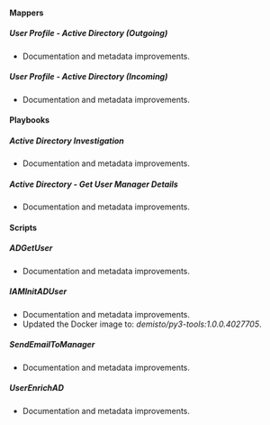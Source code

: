 
#### Mappers

##### User Profile - Active Directory (Outgoing)

- Documentation and metadata improvements.
##### User Profile - Active Directory (Incoming)

- Documentation and metadata improvements.

#### Playbooks

##### Active Directory Investigation

- Documentation and metadata improvements.
##### Active Directory - Get User Manager Details

- Documentation and metadata improvements.

#### Scripts

##### ADGetUser

- Documentation and metadata improvements.
##### IAMInitADUser

- Documentation and metadata improvements.
- Updated the Docker image to: *demisto/py3-tools:1.0.0.4027705*.

##### SendEmailToManager

- Documentation and metadata improvements.
##### UserEnrichAD

- Documentation and metadata improvements.
